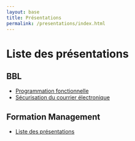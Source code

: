 ```yaml
---
layout: base
title: Présentations
permalink: /presentations/index.html
---
```


Liste des présentations
=======================


BBL
---

* [Programmation fonctionnelle](/presentations/progfun.html)
* [Sécurisation du courrier électronique](/presentations/securite-mails.html)


Formation Management
--------------------

* [Liste des présentations](/presentations/mgmt/)
